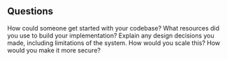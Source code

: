 ## Questions

How could someone get started with your codebase?
What resources did you use to build your implementation?
Explain any design decisions you made, including limitations of the system.
How would you scale this?
How would you make it more secure?
